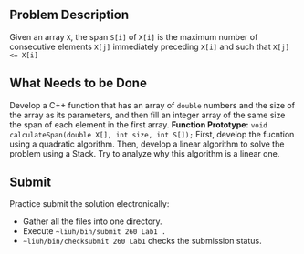## Problem Description
Given an array `X`, the span `S[i]` of `X[i]` is the maximum number of consecutive elements `X[j]` immediately preceding `X[i]` and such that `X[j] <= X[i]`
## What Needs to be Done
Develop a C++ function that has an array of `double` numbers and the size of the array as its parameters, and then fill an integer array of the same size the span of each element in the first array.
**Function Prototype:**
    `void calculateSpan(double X[], int size, int S[]);`
First, develop the fucntion using a quadratic algorithm.
Then, develop a linear algorithm to solve the problem using a Stack. Try to analyze why this algorithm is a linear one.
## Submit
Practice submit the solution electronically:
* Gather all the files into one directory.
* Execute `~liuh/bin/submit 260 Lab1 .` 
* `~liuh/bin/checksubmit 260 Lab1` checks the submission status.
